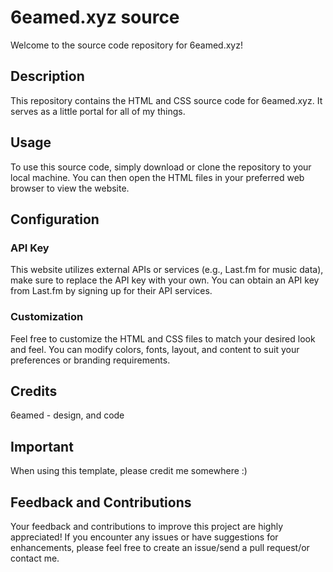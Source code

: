 # 6eamed.xyz source

Welcome to the source code repository for 6eamed.xyz!

## Description
This repository contains the HTML and CSS source code for 6eamed.xyz. It serves as a little portal for all of my things.

## Usage
To use this source code, simply download or clone the repository to your local machine. You can then open the HTML files in your preferred web browser to view the website.

## Configuration
### API Key
This website utilizes external APIs or services (e.g., Last.fm for music data), make sure to replace the API key with your own. You can obtain an API key from Last.fm by signing up for their API services.

### Customization
Feel free to customize the HTML and CSS files to match your desired look and feel. You can modify colors, fonts, layout, and content to suit your preferences or branding requirements.

## Credits
6eamed - design, and code

## Important
When using this template, please credit me somewhere :)

## Feedback and Contributions
Your feedback and contributions to improve this project are highly appreciated! If you encounter any issues or have suggestions for enhancements, please feel free to create an issue/send a pull request/or contact me.
